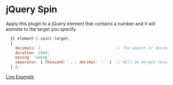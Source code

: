 # jQuery Spin

Apply this plugin to a jQuery element that contains a number and it will animate to the target you specify.

````js
  $( element ).spin( target,
  {
    decimals: 2,                                // The amount of decimals to show; set 0 to disable
    duration: 1000,
    easing: 'swing',
    separator: { thousand: ',', decimal: '.' }  // Will be merged recursively
  } );
````

[Live Example](http://jsfiddle.net/2v2Je/3/)
